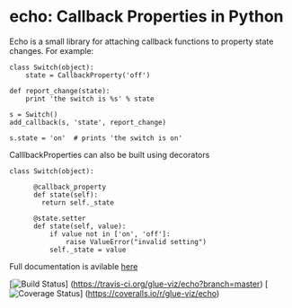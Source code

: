 echo: Callback Properties in Python
===================================

Echo is a small library for attaching callback functions
to property state changes. For example:

```
class Switch(object):
    state = CallbackProperty('off')

def report_change(state):
    print 'the switch is %s' % state

s = Switch()
add_callback(s, 'state', report_change)

s.state = 'on'  # prints 'the switch is on'
```

CalllbackProperties can also be built using decorators

```
class Switch(object):

      @callback_property
      def state(self):
        return self._state

      @state.setter
      def state(self, value):
          if value not in ['on', 'off']:
              raise ValueError("invalid setting")
          self._state = value
```

Full documentation is avilable [here](http://echo.readthedocs.org/)

[![Build Status](https://travis-ci.org/glue-viz/echo.svg)]
(https://travis-ci.org/glue-viz/echo?branch=master)
[![Coverage Status](https://coveralls.io/repos/glue-viz/echo/badge.svg)]
(https://coveralls.io/r/glue-viz/echo)
